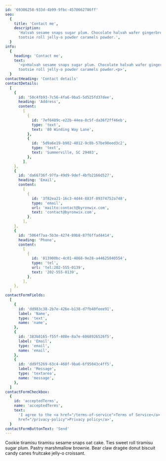 ```yaml
---
id: '69306258-933d-4b99-9fbc-4570662786ff'
seo:
  {
    title: 'Contact me',
    description:
      'Halvah sesame snaps sugar plum. Chocolate halvah wafer gingerbread
      tootsie roll jelly-o powder caramels powder.',
  }
info:
  {
    heading: 'Contact me',
    text:
      '<p>Halvah sesame snaps sugar plum. Chocolate halvah wafer gingerbread
      tootsie roll jelly-o powder caramels powder.<p>',
  }
contactHeading: 'Contact details'
contactDetails:
  [
    {
      id: '50c4fb93-7c56-4fa6-9ba5-5d525fd37dee',
      heading: 'Address',
      content:
        [
          {
            id: '7ef6489c-e22b-44ea-8c5f-da36f2ff46eb',
            type: 'text',
            text: '80 Winding Way Lane',
          },
          {
            id: '5d9a6e19-b902-4812-9c8b-57be90eed3c2',
            type: 'text',
            text: 'Summerville, SC 29483',
          },
        ],
    },
    {
      id: 'da66736f-97fa-49d9-9def-4bfb2166d527',
      heading: 'Email',
      content:
        [
          {
            id: '3f82ea21-16c3-4d44-883f-89374752a748',
            type: 'email',
            url: 'mailto:contact@byronwix.com',
            text: 'contact@byronwix.com',
          },
        ],
    },
    {
      id: '5064f7aa-5b3e-4274-89b8-87f6ffad4414',
      heading: 'Phone',
      content:
        [
          {
            id: '813900bc-4c01-4868-9e28-a44625840554',
            type: 'tel',
            url: 'tel:202-555-0139',
            text: '202-555-0139',
          },
        ],
    },
  ]
contactFormFields:
  [
    {
      id: 'dd983c38-2b7e-426e-b138-d7fb40feee91',
      label: 'Name',
      type: 'text',
      name: 'name',
    },
    {
      id: '383b8165-f55f-408e-8a7e-6068926526f5',
      label: 'Email',
      type: 'email',
      name: 'email',
    },
    {
      id: 'dd9f5269-63c4-468f-9ba6-6f95043c4ff5',
      label: 'Message',
      type: 'textarea',
      name: 'message',
    },
  ]
contactFormCheckbox:
  {
    id: 'acceptedTerms',
    name: 'acceptedTerms',
    text:
      'I agree to the <a href="/terms-of-service">Terms of Service</a> & <a
      href="/privacy-policy">Privacy policy</a>',
  }
contactFormButtonText: 'Send'
---
```


Cookie tiramisu tiramisu sesame snaps oat cake. Ties sweet roll tiramisu sugar
plum. Pastry marshmallow brownie. Bear claw dragée donut biscuit candy canes
fruitcake jelly-o croissant.
